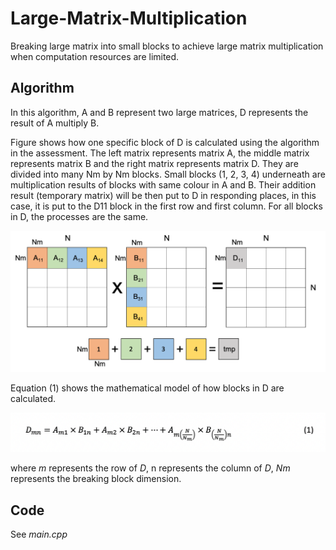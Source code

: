 # Large-Matrix-Multiplication
Breaking large matrix into small blocks to achieve large matrix multiplication when computation resources are limited.

## Algorithm 

In this algorithm, A and B represent two large matrices, D represents the result of A multiply B.

Figure shows how one specific block of D is calculated using the algorithm in the assessment. The left matrix represents matrix A, the middle matrix represents matrix B and the right matrix represents matrix D. They are divided into many Nm by Nm blocks. Small blocks (1, 2, 3, 4) underneath are multiplication results of blocks with same colour in A and B. Their addition result (temporary matrix) will be then put to D in responding places, in this case, it is put to the D11 block in the first row and first column. For all blocks in D, the processes are the same. 

![alt text](https://github.com/ShawnBei/Large-Matrix-Multiplication/blob/master/algorithm.png)

Equation (1) shows the mathematical model of how blocks in D are calculated.

![alt text](https://github.com/ShawnBei/Large-Matrix-Multiplication/blob/master/equation.png)

where _m_ represents the row of _D_, n represents the column of _D_, _Nm_ represents the breaking block dimension.

## Code

See _main.cpp_ 
